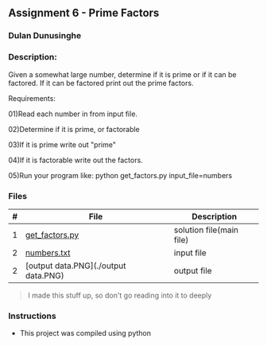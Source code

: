 ## Assignment 6 - Prime Factors
### Dulan Dunusinghe
### Description:

Given a somewhat large number, determine if it is prime or if it can be factored. If it can be factored print out the prime factors.

Requirements:

01)Read each number in from input file.

02)Determine if it is prime, or factorable

03)If it is prime write out "prime"

04)If it is factorable write out the factors.

05)Run your program like: python get_factors.py input_file=numbers

### Files

|   #   | File                       | Description                                                |
| :---: | -------------------------- | ---------------------------------------------------------- |
|   1   | [get_factors.py](./get_factors.py)      | solution file(main file)         |
|   2   | [numbers.txt](./numbers.txt)            | input file                       |
|   2   | [output data.PNG](./output data.PNG)    | output file                      |
                      

>I made this stuff up, so don't go reading into it to deeply


### Instructions

- This project was compiled using python

